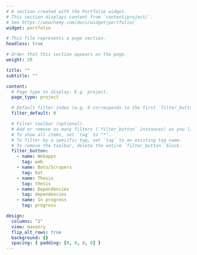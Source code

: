 ```yaml
---
# A section created with the Portfolio widget.
# This section displays content from `content/project/`.
# See https://wowchemy.com/docs/widget/portfolio/
widget: portfolio

# This file represents a page section.
headless: true

# Order that this section appears on the page.
weight: 20

title: ""
subtitle: ""

content:
  # Page type to display. E.g. project.
  page_type: project

  # Default filter index (e.g. 0 corresponds to the first `filter_button` instance below).
  filter_default: 0

  # Filter toolbar (optional).
  # Add or remove as many filters (`filter_button` instances) as you like.
  # To show all items, set `tag` to "*".
  # To filter by a specific tag, set `tag` to an existing tag name.
  # To remove the toolbar, delete the entire `filter_button` block.
  filter_button:
    - name: Webapps
      tag: web
    - name: Bots/Scrapers
      tag: bot
    - name: Thesis
      tag: thesis
    - name: Dependencies
      tag: dependencies
    - name: In progress
      tag: progress

design:
  columns: "1"
  view: masonry
  flip_alt_rows: true
  background: {}
  spacing: { padding: [0, 0, 0, 0] }
---
```

